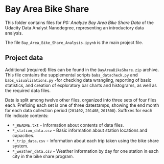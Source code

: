 # Bay Area Bike Share

This folder contains files for _P0: Analyze Bay Area Bike Share Data_ of the Udacity Data Analyst Nanodegree, representing an introductory data analysis.

The file `Bay_Area_Bike_Share_Analysis.ipynb` is the main project file.

## Project data

Additional (required) files can be found in the `BayAreaBikeShare.zip` archive. This file contains the supplemental scripts `babs_datacheck.py` and `babs_visualizations.py` -for checking
data wrangling, reporting of basic statistics, and creation of exploratory bar
charts and histograms, as well as the required data files.

Data is split among twelve other files, organized into three sets of four files
each. Prefixing each set is one of three datestamps, showing the end month for
each data collection period (`201402`, `201408`, `201508`). Suffixes for each file
indicate contents:

* `*_README.txt` - Information about contents of data files.
* `*_station_data.csv` - Basic information about station locations and
capacities.
* `*_trip_data.csv` - Information about each trip taken using the bike share
system.
* `*_weather_data.csv` - Weather information by day for one station in each
city in the bike share program.